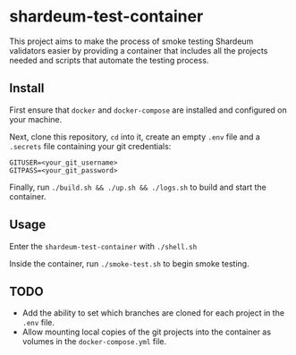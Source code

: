 # shardeum-test-container

This project aims to make the process of smoke testing Shardeum validators easier by providing a container that includes all the projects needed and scripts that automate the testing process.

## Install

First ensure that `docker` and `docker-compose` are installed and configured on your machine.

Next, clone this repository, `cd` into it, create an empty `.env` file and a `.secrets` file containing your git credentials:
```
GITUSER=<your_git_username>
GITPASS=<your_git_password>
```

Finally, run `./build.sh && ./up.sh && ./logs.sh` to build and start the container.

## Usage

Enter the `shardeum-test-container` with `./shell.sh`

Inside the container, run `./smoke-test.sh` to begin smoke testing.

## TODO

* Add the ability to set which branches are cloned for each project in the `.env` file.
* Allow mounting local copies of the git projects into the container as volumes in the `docker-compose.yml` file.
